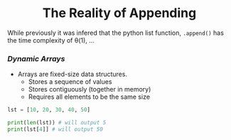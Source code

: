 <div align = "center">

# The Reality of Appending

</div>

While previously it was infered that the python list function, `.append()` has the time complexity of θ(1), ...

### ***Dynamic Arrays***
- Arrays are fixed-size data structures.
  - Stores a sequence of values
  - Stores contiguously (together in memory)
  - Requires all elements to be the same size

```python
lst = [10, 20, 30, 40, 50]

print(len(lst)) # will output 5
print(lst[4]] # will output 50
```
